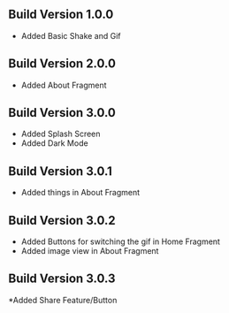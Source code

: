 ## Build Version 1.0.0
* Added Basic Shake and Gif

## Build Version 2.0.0
* Added About Fragment

## Build Version 3.0.0
* Added Splash Screen
* Added Dark Mode

## Build Version 3.0.1
* Added things in About Fragment

## Build Version 3.0.2
* Added Buttons for switching the gif in Home Fragment
* Added image view in About Fragment

## Build Version 3.0.3
*Added Share Feature/Button

